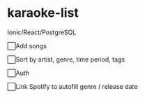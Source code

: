 # karaoke-list
Ionic/React/PostgreSQL

<p>⬜Add songs</p>
<p>⬜Sort by artist, genre, time period, tags</p>
<p>⬜Auth</p>
<p>⬜Link Spotify to autofill genre / release date</p>

